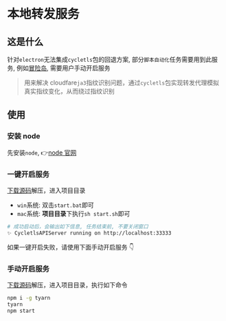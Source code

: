 # 本地转发服务

## 这是什么

针对`electron`无法集成`cycletls`包的回退方案, 部分`脚本自动化`任务需要用到此服务, 例如[冒险岛](https://msu.io/), 需要用户手动开启服务

> 用来解决 cloudfare`ja3`指纹识别问题，通过`cycletls`包实现转发代理模拟真实指纹变化，从而绕过指纹识别

## 使用

### 安装 node

先安装`node`, 👉[node 官网](https://nodejs.org/zh-cn/)

### 一键开启服务

[下载源码](https://github.com/3lang3/cycletls-server/archive/refs/heads/main.zip)解压，进入项目目录

- `win`系统: 双击`start.bat`即可
- `mac`系统: **项目目录**下执行`sh start.sh`即可

```bash
# 成功启动后，会输出如下信息, 任务结束前, 不要关闭窗口
✨ CycletlsAPIServer running on http://localhost:33333
```

如果一键开启失败，请使用下面手动开启服务 👇

### 手动开启服务

[下载源码](https://github.com/3lang3/cycletls-server/archive/refs/heads/main.zip)解压，进入项目目录，执行如下命令

```bash
npm i -g tyarn
tyarn
npm start
```
